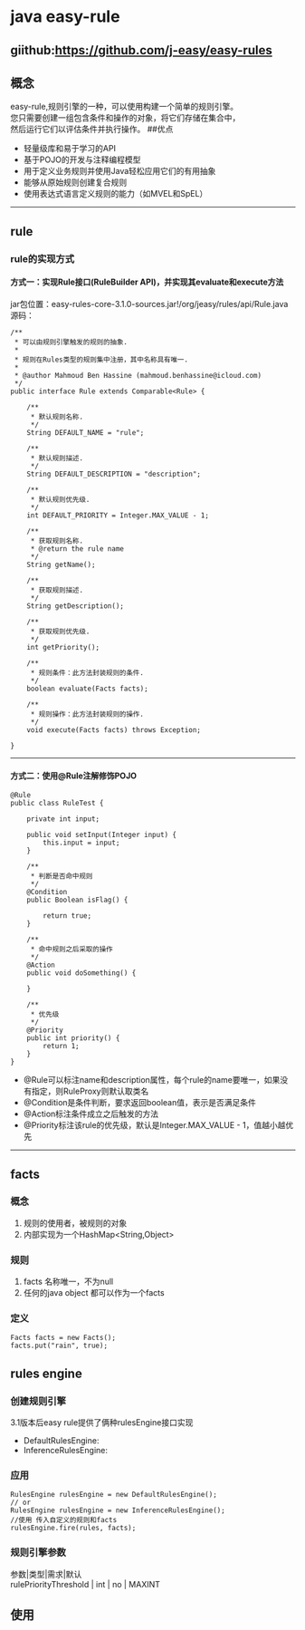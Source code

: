 # java easy-rule 
giithub:https://github.com/j-easy/easy-rules
---
## 概念
easy-rule,规则引擎的一种，可以使用构建一个简单的规则引擎。  
您只需要创建一组包含条件和操作的对象，将它们存储在集合中，  
然后运行它们以评估条件并执行操作。
##优点
- 轻量级库和易于学习的API
- 基于POJO的开发与注释编程模型
- 用于定义业务规则并使用Java轻松应用它们的有用抽象
- 能够从原始规则创建复合规则
- 使用表达式语言定义规则的能力（如MVEL和SpEL）

---
## rule
### rule的实现方式
#### 方式一：实现Rule接口(RuleBuilder API)，并实现其evaluate和execute方法
jar包位置：easy-rules-core-3.1.0-sources.jar!/org/jeasy/rules/api/Rule.java
源码：

    /**
     * 可以由规则引擎触发的规则的抽象.
     *
     * 规则在Rules类型的规则集中注册，其中名称具有唯一.
     *
     * @author Mahmoud Ben Hassine (mahmoud.benhassine@icloud.com)
     */
    public interface Rule extends Comparable<Rule> {
    
        /**
         * 默认规则名称.
         */
        String DEFAULT_NAME = "rule";
    
        /**
         * 默认规则描述.
         */
        String DEFAULT_DESCRIPTION = "description";
    
        /**
         * 默认规则优先级.
         */
        int DEFAULT_PRIORITY = Integer.MAX_VALUE - 1;
    
        /**
         * 获取规则名称.
         * @return the rule name
         */
        String getName();
    
        /**
         * 获取规则描述.
         */
        String getDescription();
    
        /**
         * 获取规则优先级.
         */
        int getPriority();
    
        /**
         * 规则条件：此方法封装规则的条件.
         */
        boolean evaluate(Facts facts);
    
        /**
         * 规则操作：此方法封装规则的操作.
         */
        void execute(Facts facts) throws Exception;
    
    }

---
#### 方式二：使用@Rule注解修饰POJO
    @Rule
    public class RuleTest {
    
        private int input;
    
        public void setInput(Integer input) {
            this.input = input;
        }
    
        /**
         * 判断是否命中规则
         */
        @Condition
        public Boolean isFlag() {
    
            return true;
        }
    
        /**
         * 命中规则之后采取的操作
         */
        @Action
        public void doSomething() {
    
        }
    
        /**
         * 优先级
         */
        @Priority
        public int priority() {
            return 1;
        }
    }
- @Rule可以标注name和description属性，每个rule的name要唯一，如果没有指定，则RuleProxy则默认取类名
- @Condition是条件判断，要求返回boolean值，表示是否满足条件
- @Action标注条件成立之后触发的方法
- @Priority标注该rule的优先级，默认是Integer.MAX_VALUE - 1，值越小越优先

---
## facts
### 概念
1. 规则的使用者，被规则的对象
2. 内部实现为一个HashMap<String,Object>
### 规则
1. facts 名称唯一，不为null
2. 任何的java object 都可以作为一个facts
### 定义
    Facts facts = new Facts();
    facts.put("rain", true);
## rules engine
### 创建规则引擎
3.1版本后easy rule提供了俩种rulesEngine接口实现  

- DefaultRulesEngine:
- InferenceRulesEngine:
### 应用
    RulesEngine rulesEngine = new DefaultRulesEngine();
    // or
    RulesEngine rulesEngine = new InferenceRulesEngine();
    //使用 传入自定义的规则和facts
	rulesEngine.fire(rules, facts);
### 规则引擎参数

参数|类型|需求|默认  
rulePriorityThreshold | int | no | MAXINT


## 使用
